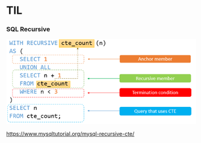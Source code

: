 # TIL

### SQL Recursive
![img](./IMG/image.png)

https://www.mysqltutorial.org/mysql-recursive-cte/
